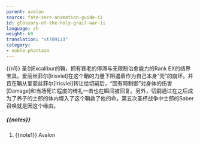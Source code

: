 ```yaml
---
parent: avalon
source: fate-zero-animation-guide-ii
id: glossary-of-the-holy-grail-war-ii
language: zh
weight: 60
translation: "vt789123"
category:
- noble-phantasm
---
```


{{n1}}
圣剑Excalibur的鞘，拥有衰老的停滞与无限制治愈能力的Rank EX的结界宝具。爱丽丝菲尔[Irisviel]在这个鞘的力量下阻遏着作为自己本身“壳”的崩坏。并且在鞘从爱丽丝菲尔[Irisviel]转让给切嗣后，“固有時制御”对身体的伤害[Damage]和当场死亡程度的绮礼一击也在瞬间被回复。另外，切嗣通过在之后成为了养子的士郎的体内埋入了这个鞘救了他的命。第五次圣杯战争中士郎的Saber召唤就是因这个缘由。

##### {{notes}}

1. {{note1}} Avalon
